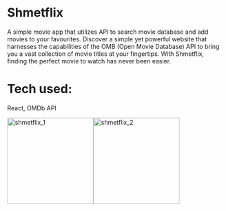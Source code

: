 # Shmetflix


A simple movie app that utilizes API to search movie database and add movies to your favourites.
Discover a simple yet powerful website that harnesses the capabilities of the OMB (Open Movie Database) API to bring you a vast collection of movie titles at your fingertips. With Shmetflix, finding the perfect movie to watch has never been easier.

# Tech used: 

React, OMDb API

<img width="200" alt="shmetflix_1" src="https://github.com/AnastasiiaAsti/shmetflix/assets/97631462/924eccb6-b2aa-4bcd-ba9b-dee0d2b047bb"><img width="200" alt="shmetflix_2" src="https://github.com/AnastasiiaAsti/shmetflix/assets/97631462/b401effc-54cd-4477-94e5-eae7eb18cf0d">
